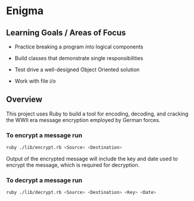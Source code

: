 # Enigma

## Learning Goals / Areas of Focus

- Practice breaking a program into logical components

- Build classes that demonstrate single responsibilities

- Test drive a well-designed Object Oriented solution

- Work with file i/o

## Overview

This project uses Ruby to build a tool for encoding, decoding, and cracking the WWII era message encryption employed by German forces.

### To encrypt a message run
``` bash
ruby ./lib/encrypt.rb <Source> <Destination>
```
Output of the encrypted message will include the key and date used to encrypt the message, which is required for decryption.

### To decrypt a message run
``` bash
ruby ./lib/decrypt.rb <Source> <Destination> <Key> <Date>
```
